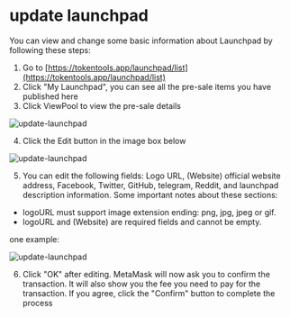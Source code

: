 # update launchpad

You can view and change some basic information about Launchpad by following these steps:

1. Go to [https://tokentools.app/launchpad/list](https://tokentools.app/launchpad/list)
2. Click "My Launchpad", you can see all the pre-sale items you have published here
3. Click ViewPool to view the pre-sale details

![update-launchpad](../.gitbook/assets/launchpad/Snipaste_2022-05-08_13-58-08.png)


4. Click the Edit button in the image box below

![update-launchpad](../.gitbook/assets/launchpad/Snipaste_2022-05-08_14-03-42.png)

5. You can edit the following fields: Logo URL, (Website) official website address, Facebook, Twitter, GitHub, telegram, Reddit, and launchpad description information. Some important notes about these sections:
- logoURL must support image extension ending: png, jpg, jpeg or gif.
- logoURL and (Website) are required fields and cannot be empty.

one example:

![update-launchpad](../.gitbook/assets/launchpad/Snipaste_2022-05-08_14-11-02.png)


6. Click "OK" after editing. MetaMask will now ask you to confirm the transaction. It will also show you the fee you need to pay for the transaction. If you agree, click the "Confirm" button to complete the process